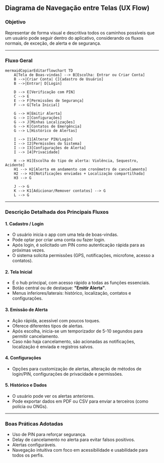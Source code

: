 ## **Diagrama de Navegação entre Telas (UX Flow)**

### **Objetivo**

Representar de forma visual e descritiva todos os caminhos possíveis que um usuário pode seguir dentro do aplicativo, considerando os fluxos normais, de exceção, de alerta e de segurança.

------

### **Fluxo Geral**

```
mermaidCopiarEditarflowchart TD
    A[Tela de Boas-vindas] --> B[Escolha: Entrar ou Criar Conta]
    B -->|Criar Conta| C[Cadastro de Usuário]
    B -->|Entrar| D[Login]

    D --> E[Verificação com PIN]
    C --> E
    E --> F[Permissões de Segurança]
    F --> G[Tela Inicial]

    G --> H[Emitir Alerta]
    G --> I[Configurações]
    G --> J[Minhas Localizações]
    G --> K[Contatos de Emergência]
    G --> L[Histórico de Alertas]

    I --> I1[Alterar PIN/Login]
    I --> I2[Permissões do Sistema]
    I --> I3[Configurações de Alerta]
    I --> I4[Privacidade]

    H --> H1[Escolha do tipo de alerta: Violência, Sequestro, Acidente]
    H1 --> H2[Alerta em andamento com cronômetro de cancelamento]
    H2 --> H3[Notificações enviadas + Localização compartilhada]
    H3 --> G

    J --> G
    K --> K1[Adicionar/Remover contatos] --> G
    L --> G
```

------

### **Descrição Detalhada dos Principais Fluxos**

#### 1. **Cadastro / Login**

- O usuário inicia o app com uma tela de boas-vindas.
- Pode optar por criar uma conta ou fazer login.
- Após login, é solicitado um PIN como autenticação rápida para as próximas vezes.
- O sistema solicita permissões (GPS, notificações, microfone, acesso a contatos).

#### 2. **Tela Inicial**

- É o hub principal, com acesso rápido a todas as funções essenciais.
- Botão central ou de destaque: **"Emitir Alerta"**.
- Menus inferiores/laterais: histórico, localização, contatos e configurações.

#### 3. **Emissão de Alerta**

- Ação rápida, acessível com poucos toques.
- Oferece diferentes tipos de alertas.
- Após escolha, inicia-se um temporizador de 5-10 segundos para permitir cancelamento.
- Caso não haja cancelamento, são acionadas as notificações, localização é enviada e registros salvos.

#### 4. **Configurações**

- Opções para customização de alertas, alteração de métodos de login/PIN, configurações de privacidade e permissões.

#### 5. **Histórico e Dados**

- O usuário pode ver os alertas anteriores.
- Pode exportar dados em PDF ou CSV para enviar a terceiros (como polícia ou ONGs).

------

### **Boas Práticas Adotadas**

- Uso de PIN para reforçar segurança.
- Delay de cancelamento no alerta para evitar falsos positivos.
- Alertas configuráveis.
- Navegação intuitiva com foco em acessibilidade e usabilidade para todos os perfis.